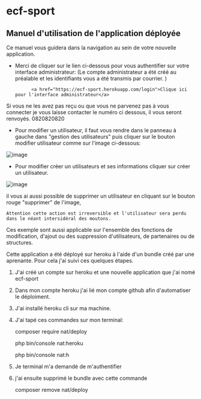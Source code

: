 # ecf-sport

## Manuel d'utilisation de l'application déployée
      
Ce manuel vous guidera dans la navigation au sein de votre nouvelle application. 
- Merci de cliquer sur le lien ci-dessous pour vous authentifier sur votre interface administrateur: (Le compte administrateur a été créé au préalable et les identifiants vous a été transmis par courrier. )

            <a href="https://ecf-sport.herokuapp.com/login">Clique ici pour l'interface administrateur</a>
      

Si vous ne les avez pas reçu ou que vous ne parvenez pas à vous connecter je vous laisse contacter le numéro ci dessous, il vous seront renvoyés.
        0820820820
        
+ Pour modifier un utilisateur, il faut vous rendre dans le panneau à gauche dans "gestion des utilisateurs" puis cliquer sur le bouton modifier utilisateur comme sur l'image ci-dessous:

 ![image](https://user-images.githubusercontent.com/91209960/198676677-6b076277-b88b-47fc-bfe1-d58868bb8dd0.png)
 
+ Pour modifier créer un utilisateurs et ses informations cliquer sur créer un utilisateur.

![image](https://user-images.githubusercontent.com/91209960/198678798-665a0ea5-9ba1-4332-b130-147319908a62.png)

 
 il vous ai aussi possible de supprimer un utilisateur en cliquant sur le bouton rouge "supprimer" de l'image, 
 
 `Attention cette action est irreversible et l'utilisateur sera perdu dans le néant intersidéral des moutons.`
      

  
Ces exemple sont aussi applicable sur l'ensemble des fonctions de modification, d'ajout ou des suppression d'utilisateurs, de partenaires ou de structures.

Cette application a été déployé sur heroku à l'aide d'un bundle créé par une aprenante. Pour cela j'ai suivi ces quelques étapes.

1. J'ai créé un compte sur heroku et une nouvelle application que j'ai nomé ecf-sport 
2. Dans mon compte heroku j'ai lié mon compte github afin d'automatiser le déploiment.
3. J'ai installé heroku cli sur ma machine.
4. J'ai tapé ces commandes sur mon terminal: 

    
      composer require nat/deploy
      
      
      php bin/console nat:heroku
      
      
      php bin/console nat:h
      
5. Je terminal m'a demandé de m'authentifier
   
6. j'ai ensuite supprimé le bundle avec cette commande 
 
      composer remove nat/deploy
      
      
                            
